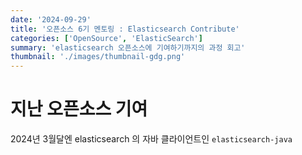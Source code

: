 ```yaml
---
date: '2024-09-29'
title: '오픈소스 6기 멘토링 : Elasticsearch Contribute'
categories: ['OpenSource', 'ElasticSearch']
summary: 'elasticsearch 오픈소스에 기여하기까지의 과정 회고'
thumbnail: './images/thumbnail-gdg.png'
---
```


# 지난 오픈소스 기여
2024년 3월달엔 elasticsearch 의 자바 클라이언트인 `elasticsearch-java`